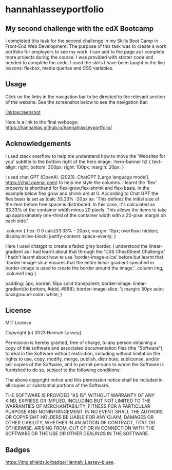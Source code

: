 # hannahlasseyportfolio

## My second challenge with the edX Bootcamp

I completed this task for the second challenge in my Skills Boot Camp in Front-End Web Development. The purpose of this task was to create a work portfolio for employers to see my work. I can add to the page as I complete more projects during the course. I was provided with starter code and needed to complete the code. I used the skills I have been taught in the live lessons: flexbox, media queries and CSS variables. 

## Usage
Click on the links in the navigation bar to be directed to the relevant section of the website. See the screenshot below to see the navigation bar: 

[linktoscreenshot](assets/images/screenshot.png)

Here is a link to the final webpage: https://hannahlas.github.io/hannahlasseyportfolio/

## Acknowledgements

I used stack overflow to help me understand how to move the 'Websites for you' subtitle to the bottom right of the hero image:
.hero-banner h2  {
text-align: right;
bottom: 300px;
right: 100px;
margin: 20px; 
}

I used chat GPT (OpenAI. (2023). ChatGPT [Large language model]. https://chat.openai.com) to help me style the columns. I learnt the 'flex' property is shorthand for flex-grow,flex-shrink and flex-basis. In the example below flex grow and shrink are at 0. According to Chat GPT the flex basis is set as (calc 33.33% -20px as: 'This defines the initial size of the item before free space is distributed. In this case, it's calculated as 33.33% of the container width minus 20 pixels. This allows the items to take up approximately one-third of the container width with a 20-pixel margin on each side.'

.column {
  flex: 0 0 calc(33.33% - 20px); 
  margin: 10px;
  overflow: hidden;
  display:inline-block;
  justify-content: space-evenly;
}

Here I used chatgpt to create a faded grey border. I understood the linear-gradient as I had learnt about that through the 'CSS CheatSheet Challenge.' I hadn't learnt about how to use 'border-image-slice' before but learnt that 'border-image-slice ensures that the entire linear gradient specified in border-image is used to create the border around the image.' 
.column img, .column1 img {

  padding: 5px; 
  border: 18px solid transparent; 
  border-image: linear-gradient(to bottom, #ddd, #888);
  border-image-slice: 1; 
  margin: 50px auto; 
  background-color: white; 
}
## License
MIT License

Copyright (c) 2023 Hannah Lassey]

Permission is hereby granted, free of charge, to any person obtaining a copy
of this software and associated documentation files (the "Software"), to deal
in the Software without restriction, including without limitation the rights
to use, copy, modify, merge, publish, distribute, sublicense, and/or sell
copies of the Software, and to permit persons to whom the Software is
furnished to do so, subject to the following conditions:

The above copyright notice and this permission notice shall be included in all
copies or substantial portions of the Software.

THE SOFTWARE IS PROVIDED "AS IS", WITHOUT WARRANTY OF ANY KIND, EXPRESS OR
IMPLIED, INCLUDING BUT NOT LIMITED TO THE WARRANTIES OF MERCHANTABILITY,
FITNESS FOR A PARTICULAR PURPOSE AND NONINFRINGEMENT. IN NO EVENT SHALL THE
AUTHORS OR COPYRIGHT HOLDERS BE LIABLE FOR ANY CLAIM, DAMAGES OR OTHER
LIABILITY, WHETHER IN AN ACTION OF CONTRACT, TORT OR OTHERWISE, ARISING FROM,
OUT OF OR IN CONNECTION WITH THE SOFTWARE OR THE USE OR OTHER DEALINGS IN THE
SOFTWARE.

## Badges

https://img.shields.io/badge/Hannah_Lassey-bluee.
